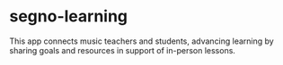# segno-learning
This app connects music teachers and students, advancing learning by sharing goals and resources in support of in-person lessons.
